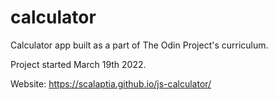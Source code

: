 # calculator
Calculator app built as a part of The Odin Project's curriculum.

Project started March 19th 2022.

Website: https://scalaptia.github.io/js-calculator/
